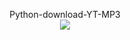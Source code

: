 <p align="center">Python-download-YT-MP3
<br>
<a href="#"><img src="https://img.shields.io/github/languages/code-size/watchakorn-18k/Python-download-YT-MP3"/></a>
</p>